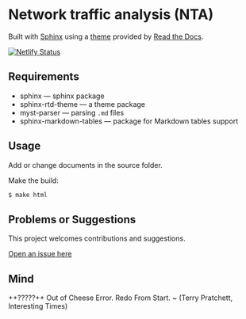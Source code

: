 # Network traffic analysis (NTA)

Built with [Sphinx](https://www.sphinx-doc.org) using a [theme](https://github.com/readthedocs/sphinx_rtd_theme) provided
by [Read the Docs](https://readthedocs.org/).

[![Netlify Status](https://api.netlify.com/api/v1/badges/f3b63451-cfa7-44d0-8df6-5b26af5e3d30/deploy-status)](https://app.netlify.com/sites/dashing-buttercream-f11dc8/deploys)

## Requirements

* sphinx — sphinx package
* sphinx-rtd-theme — a theme package
* myst-parser — parsing `.md` files
* sphinx-markdown-tables — package for Markdown tables support

## Usage

Add or change documents in the source folder.

Make the build:
```bash
$ make html
```

## Problems or Suggestions

This project welcomes contributions and suggestions. 

[Open an issue here](https://github.com/tymyrddin/blue-nta/issues)

## Mind

++?????++ Out of Cheese Error. Redo From Start. ~ (Terry Pratchett, Interesting Times)
